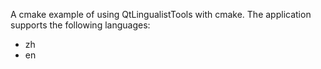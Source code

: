 A cmake example of using QtLingualistTools with cmake.
The application supports the following languages:
- zh
- en